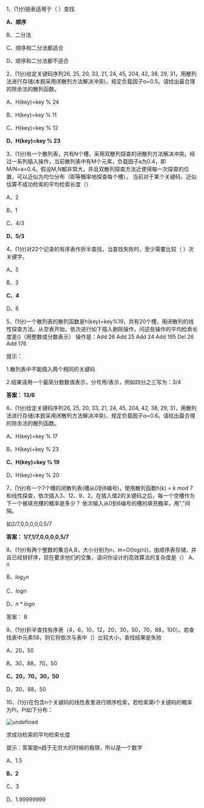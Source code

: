 1、(1分)链表适用于（ ）查找

 **A、顺序**
 
 B、二分法
 
 C、顺序和二分法都适合
 
 D、顺序和二分法都不适合
 
2、(1分)给定关键码序列26, 25, 20, 33, 21, 24, 45, 204, 42, 38, 29, 31，用散列法进行存储(本题采用闭散列方法解决冲突)，规定负载因子α=0.5。请给出最合理的除余法的散列函数。

 A、H(key)=key % 24
 
 B、H(key)=key % 11
 
 C、H(key)=key % 12
 
 **D、H(key)=key % 23**
 
3、(1分)有一个散列表，共有N个槽，采用双散列探查的闭散列方法解决冲突。经过一系列插入操作，当前散列表中有M个元素，负载因子a为0.4，即M/N=a=0.4。假设M,N都非常大，并且双散列探查方法近使得每一次探查的位置，可以近似为均匀分布（即等概率地探查每个槽）。
当前对于某个关键码，近似估算不成功检索的平均检索长度（）

 A、2
 
 B、1
 
 C、4/3
 
 **D、5/3**
 
4、(1分)对22个记录的有序表作折半查找，当查找失败时，至少需要比较（ ）次关键字。

 A、5
 
 B、3
 
 **C、4**
 
 D、6

5、(1分)一个散列表的散列函数是h(key)=key%19，共有20个槽，用闭散列的线性探查方法。从空表开始，依次进行如下插入删除操作，问这些操作的平均检索长度是()（用整数或分数表示）
操作是：Add 26 Add 25 Add 24 Add 195 Del 26 Add 176

提示：

1.散列表中不能插入两个相同的关键码

2.结果请用一个最简分数数值表示，分号用/表示，例如四分之三写为：3/4

**答案： 13/6**

6、(1分)给定关键码序列26, 25, 20, 33, 21, 24, 45, 204, 42, 38, 29, 31，用散列法进行存储(本题采用闭散列方法解决冲突)，规定负载因子α=0.6。请给出最合理的除余法的散列函数。

 A、H(key)=key % 17
 
 B、H(key)=key % 23
 
 **C、H(key)=key % 19**
 
 D、H(key)=key % 20
 
7、(1分)有一个7个槽的闭散列表(槽从0到6编号)，使用散列函数h(k) = k mod 7和线性探查，依次插入3、12、9、2。在插入值2的关键码之后，每一个空槽作为下一个被填充槽的概率是多少？
依次输入从0到6编号的槽的填充概率，用","间隔。

如2/7,0,0,0,0,0,5/7

**答案： 1/7,1/7,0,0,0,0,5/7**

8、(1分)有两个整数的集合A,B，大小分别为n，m=O(log(n))，由顺序表存储，并且已经排好序，现在要求他们的交集，请问你设计的高效算法的复杂度是（）
 A、n
 
 B、$log_2 n$
 
 C、$log n$

 D、$n*logn$

答案： B

9、(1分)折半查找有序表（4，6，10，12，20，30，50，70，88，100）。若查找表中元素58，则它将依次与表中（）比较大小，查找结果是失败

 A、20，50
 
 B、30，88，70，50
 
 **C、20，70，30，50**
 
 D、30，88，50

10、(1分)在包含n个关键码的线性表里进行顺序检索，若检索第i个关键码的概率为Pi，Pi如下分布：

![undefined](http://ww1.sinaimg.cn/large/006ocvumgy1g75tvqeokmj30b001kdfn.jpg)

求成功检索的平均检索长度

提示：答案是n趋于无穷大的时候的极限，所以是一个数字

 A、1.5
 
 **B、2**
 
 C、3
 
 D、1.99999999
